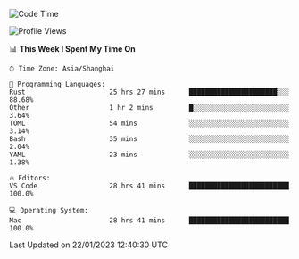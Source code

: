 <!--START_SECTION:waka-->
![Code Time](http://img.shields.io/badge/Code%20Time-1%2C885%20hrs%2058%20mins-blue)

![Profile Views](http://img.shields.io/badge/Profile%20Views-8-blue)

📊 **This Week I Spent My Time On** 

```text
⌚︎ Time Zone: Asia/Shanghai

💬 Programming Languages: 
Rust                     25 hrs 27 mins      ██████████████████████░░░   88.68% 
Other                    1 hr 2 mins         █░░░░░░░░░░░░░░░░░░░░░░░░   3.64% 
TOML                     54 mins             ░░░░░░░░░░░░░░░░░░░░░░░░░   3.14% 
Bash                     35 mins             ░░░░░░░░░░░░░░░░░░░░░░░░░   2.04% 
YAML                     23 mins             ░░░░░░░░░░░░░░░░░░░░░░░░░   1.38%

🔥 Editors: 
VS Code                  28 hrs 41 mins      █████████████████████████   100.0%

💻 Operating System: 
Mac                      28 hrs 41 mins      █████████████████████████   100.0%

```


 Last Updated on 22/01/2023 12:40:30 UTC
<!--END_SECTION:waka-->

<!--![CodersRank](https://cr-skills-chart-widget.azurewebsites.net/api/api?username=BugenZhao&padding=16&tooltip=true&branding=false&sort-by-score=true&skills=Rust%2C%20Swift%2C%20C%2C%20TypeScript%2C%20Java%2C%20Go%2C%20Dart%2C%20C%2B%2B%2C%20Python%2C%20Assembly%2C%20Shell%2C%20Kotlin)-->
